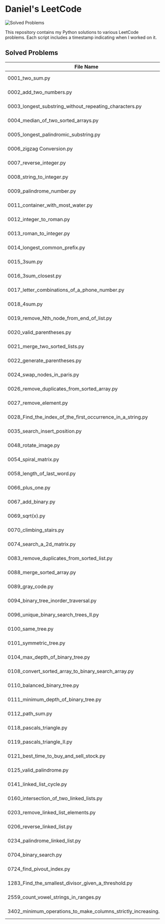 # Daniel's LeetCode

![Solved Problems](https://img.shields.io/badge/Solved_Problems-60-brightgreen)

This repository contains my Python solutions to various LeetCode problems. Each script includes a timestamp indicating when I worked on it.

## Solved Problems

| File Name | Date | Time |
|-----------|------|------|
| 0001_two_sum.py | 2025-6-2 | 2:34 |
| 0002_add_two_numbers.py | 2025-3-11 | 20:55 |
| 0003_longest_substring_without_repeating_characters.py | 2025-3-11 | 11:21 |
| 0004_median_of_two_sorted_arrays.py | 2025-3-11 | 5:06 |
| 0005_longest_palindromic_substring.py | 2025-3-11 | 18:17 |
| 0006_zigzag Conversion.py | 2025-3-12 | 30:20 |
| 0007_reverse_integer.py | 2025-3-12 | 13:30 |
| 0008_string_to_integer.py | 2025-3-12 | 29:36 |
| 0009_palindrome_number.py | 2025-6-2 | 3:00 |
| 0011_container_with_most_water.py | 2025-10-18 | 5:00 |
| 0012_integer_to_roman.py | 2025-3-14 | 16:09 |
| 0013_roman_to_integer.py | 2025-6-2 | 8:29 |
| 0014_longest_common_prefix.py | 2025-6-3 | 5:00 |
| 0015_3sum.py | 2025-10-15 | 6:33 |
| 0016_3sum_closest.py | 2025-3-16 | 17:10 |
| 0017_letter_combinations_of_a_phone_number.py | 2025-3-16 | 10:17 |
| 0018_4sum.py | 2025-3-16 | 30:17 |
| 0019_remove_Nth_node_from_end_of_list.py | 2025-3-16 | 8:22 |
| 0020_valid_parentheses.py | 2025-10-22 | 3:39 |
| 0021_merge_two_sorted_lists.py | 2025-10-21 | 5:33 |
| 0022_generate_parentheses.py | 2025-3-18 | 5:15 |
| 0024_swap_nodes_in_paris.py | 2025-3-18 | 9:15 |
| 0026_remove_duplicates_from_sorted_array.py | 2025-6-3 | 9:22 |
| 0027_remove_element.py | 2025-6-3 | 7:01 |
| 0028_Find_the_index_of_the_first_occurrence_in_a_string.py | 2025-6-5 | 10:44 |
| 0035_search_insert_position.py | 2025-6-5 | 5:15 |
| 0048_rotate_image.py | 2025-10-15 | 5:22 |
| 0054_spiral_matrix.py | 2025-10-17 | 9:20 |
| 0058_length_of_last_word.py | 2025-6-5 | 1:09 |
| 0066_plus_one.py | 2025-6-5 | 5:41 |
| 0067_add_binary.py | 2025-6-5 | 2:17 |
| 0069_sqrt(x).py | 2025-6-6 | 1:25 |
| 0070_climbing_stairs.py | 2025-6-6 | 13:57 |
| 0074_search_a_2d_matrix.py | 2025-10-18 | 5:00 |
| 0083_remove_duplicates_from_sorted_list.py | 2025-10-21 | 4:00 |
| 0088_merge_sorted_array.py | 2025-6-6 | 17:30 |
| 0089_gray_code.py | 2025-10-15 | 4:14 |
| 0094_binary_tree_inorder_traversal.py | 2025-10-22 | 2:37 |
| 0096_unique_binary_search_trees_II.py | 2025-7-27 | 4:08 |
| 0100_same_tree.py | 2025-6-9 | 17:12 |
| 0101_symmetric_tree.py | 2025-6-9 | 14:32 |
| 0104_max_depth_of_binary_tree.py | 2025-6-9 | 7:53 |
| 0108_convert_sorted_array_to_binary_search_array.py | 2025-6-9 | 9:06 |
| 0110_balanced_binary_tree.py | 2025-6-9 | 12:16 |
| 0111_minimum_depth_of_binary_tree.py | 2025-6-11 | 8:44 |
| 0112_path_sum.py | 2025-6-11 | 15:21 |
| 0118_pascals_triangle.py | 2025-6-11 | 15:21 |
| 0119_pascals_triangle_II.py | 2025-6-11 | 5:10 |
| 0121_best_time_to_buy_and_sell_stock.py | 2025-10-17 | 9:20 |
| 0125_valid_palindrome.py | 2025-10-17 | 9:20 |
| 0141_linked_list_cycle.py | 2025-10-21 | 9:20 |
| 0160_intersection_of_two_linked_lists.py | 2025-10-22 | 8:36 |
| 0203_remove_linked_list_elements.py | 2025-10-22 | 10:45 |
| 0206_reverse_linked_list.py | 2025-10-22 | 0:34 |
| 0234_palindrome_linked_list.py | 2025-10-22 | 9:45 |
| 0704_binary_search.py | 2025-10-18 | 2:00 |
| 0724_find_pivout_index.py | 2025-10-16 | 16:10 |
| 1283_Find_the_smallest_divisor_given_a_threshold.py | 2025-10-15 | 12:04 |
| 2559_count_vowel_strings_in_ranges.py | 2025-10-16 | 3:23 |
| 3402_minimum_operations_to_make_columns_strictly_increasing.py | 2025-10-16 | 12:03 |
